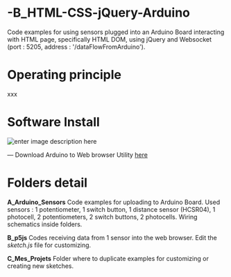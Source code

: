 # -B_HTML-CSS-jQuery-Arduino

Code examples for using sensors plugged into an Arduino Board interacting with HTML page, specifically HTML DOM, using jQuery and Websocket (port : 5205, address : '/dataFlowFromArduino').


# Operating principle
xxx

# Software Install

![enter image description here](https://raw.githubusercontent.com/JulienDrochon/00_Github_Utilities/master/00_01_Arduino_to_webBrowser_Utility/screenshot.png)


 — Download Arduino to Web browser Utility [here](https://github.com/JulienDrochon/00_Github_Utilities/tree/master/00_01_Arduino_to_webBrowser_Utility)
 
# Folders detail 


**A_Arduino_Sensors**
Code examples for uploading to Arduino Board. Used sensors : 1 potentiometer, 1 switch button, 1 distance sensor (HCSR04), 1 photocell, 2 potentiometers, 2 switch buttons, 2 photocells. Wiring schematics inside folders.

**B_p5js**
Codes receiving data from 1 sensor into the web browser. Edit the *sketch.js* file for customizing.

 
**C_Mes_Projets**
Folder where to duplicate examples for customizing or creating new sketches.
